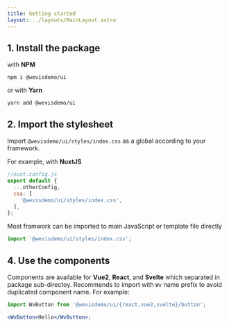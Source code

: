 ```yaml
---
title: Getting started
layout: ../layouts/MainLayout.astro
---
```


## 1. Install the package

with **NPM**

```shell
npm i @wevisdemo/ui
```

or with **Yarn**

```shell
yarn add @wevisdemo/ui
```
## 2. Import the stylesheet

Import `@wevisdemo/ui/styles/index.css` as a global according to your framework.

For example, with **NuxtJS**

```js
//nuxt.config.js
export default {
  ...otherConfig,
  css: [
    '@wevisdemo/ui/styles/index.css',
  ],
};
```

Most framwork can be imported to main JavaScript or template file directly

```js
import '@wevisdemo/ui/styles/index.css';
```

## 4. Use the components

Components are available for **Vue2**, **React**, and **Svelte** which separated in package sub-directoy. Recommends to import with `Wv` name prefix to avoid duplicated component name. For example:

```jsx
import WvButton from '@wevisdemo/ui/{react,vue2,svelte}/button';

<WvButton>Hello</WvButton>;
```
